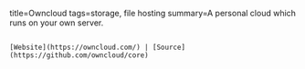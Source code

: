 title=Owncloud
tags=storage, file hosting
summary=A personal cloud which runs on your own server.
~~~~~~

[Website](https://owncloud.com/) | [Source](https://github.com/owncloud/core)


